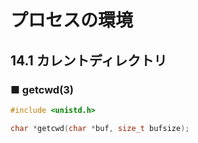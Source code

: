 # プロセスの環境
## 14.1 カレントディレクトリ
### ■ getcwd(3)
```c
#include <unistd.h>

char *getcwd(char *buf, size_t bufsize);
```
